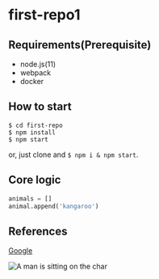 # first-repo1

## Requirements(Prerequisite)

- node.js(11)
- webpack
- docker

## How to start

```shell
$ cd first-repo
$ npm install
$ npm start
```

or, just clone and `$ npm i & npm start`.

## Core logic

```python
animals = []
animal.append('kangaroo')
```

## References

[Google](https://www.google.com/)

![A man is sitting on the char](imgs/man-on-the-chair.jpg)


